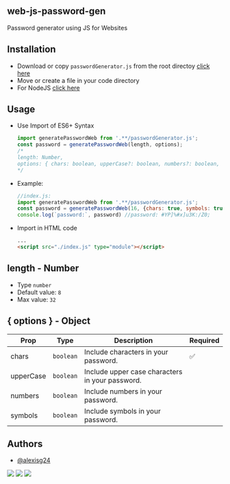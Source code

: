 ## web-js-password-gen

Password generator using JS for Websites


## Installation

- Download or copy `passwordGenerator.js` from the root directoy [click here](https://github.com/alexisg24/web-js-password-gen/blob/main/passwordGenerator.js)
- Move or create a file in your code directory
- For NodeJS [click here](https://www.github.com/alexisg24/js-password-gen)

## Usage
- Use Import of ES6+ Syntax
  ```javascript
  import generatePasswordWeb from '.**/passwordGenerator.js';
  const password = generatePasswordWeb(length, options);
  /*
  length: Number,
  options: { chars: boolean, upperCase?: boolean, numbers?: boolean, symbols?: boolean }
  */
  ```
- Example:
  ```javascript
  //index.js:
  import generatePasswordWeb from '.**/passwordGenerator.js';
  const password = generatePasswordWeb(16, {chars: true, symbols: true, numbers: true, upperCase:true})
  console.log(`password:`, password) //password: #YP]%#x]u3K:/Z0;
  ```

- Import in HTML code
  ```html
  ...
  <script src="./index.js" type="module"></script>
  ```

## length - Number
- Type `number`
- Default value: `8`
- Max value: `32`
## { options } - Object

| **Prop**          | **Type**   | **Description**                                                                                                                                                                                                                                                 | **Required** |
| ----------------- | ---------- | --------------------------------------------------------------------------------------------------------------------------------------------------------------------------------------------------------------------------------------------------------------- | ------------ |
| chars           | `boolean`   | Include characters in your password.                                                                                                                                                                | ✅            |
| upperCase           | `boolean`   | Include upper case characters in your password.                                                                                                                                       |              |
| numbers     | `boolean`   | Include numbers in your password. |              |
| symbols         | `boolean` | Include symbols in your password.                                                                                                                                                   |              | 

## Authors

- [@alexisg24](https://www.github.com/alexisg24)

![](https://img.shields.io/twitter/follow/MasterCR_)  ![](https://img.shields.io/github/followers/alexisg24?style=social) ![](https://img.shields.io/github/stars/alexisg24/web-js-password-gen?style=social)